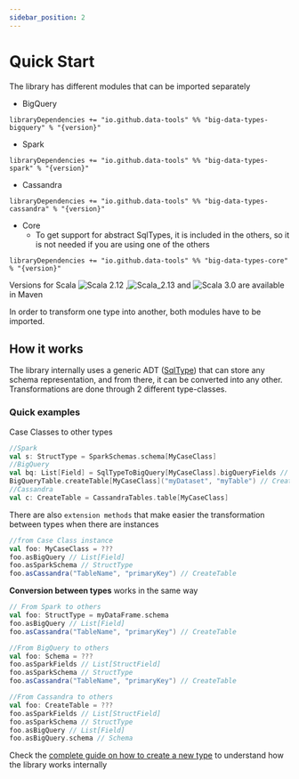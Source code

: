 ```yaml
---
sidebar_position: 2
---
```

# Quick Start
The library has different modules that can be imported separately
- BigQuery
```
libraryDependencies += "io.github.data-tools" %% "big-data-types-bigquery" % "{version}"
```
- Spark
```
libraryDependencies += "io.github.data-tools" %% "big-data-types-spark" % "{version}"
```
- Cassandra
```
libraryDependencies += "io.github.data-tools" %% "big-data-types-cassandra" % "{version}"
```
- Core
    - To get support for abstract SqlTypes, it is included in the others, so it is not needed if you are using one of the others
```
libraryDependencies += "io.github.data-tools" %% "big-data-types-core" % "{version}"
```

Versions for Scala ![Scala 2.12](https://img.shields.io/badge/Scala-2.12-red) ,![Scala_2.13](https://img.shields.io/badge/Scala-2.13-red)
and ![Scala 3.0](https://img.shields.io/badge/Scala-3.0-red) are available in Maven

In order to transform one type into another, both modules have to be imported.

## How it works

The library internally uses a generic ADT ([SqlType](../core/src/main/scala_3/org/datatools/bigdatatypes/basictypes/SqlType.scala))
that can store any schema representation, and from there, it can be converted into any other. 
Transformations are done through 2 different type-classes.

### Quick examples
Case Classes to other types
```scala
//Spark
val s: StructType = SparkSchemas.schema[MyCaseClass]
//BigQuery
val bq: List[Field] = SqlTypeToBigQuery[MyCaseClass].bigQueryFields // just the schema
BigQueryTable.createTable[MyCaseClass]("myDataset", "myTable") // Create a table in a BigQuery real environment
//Cassandra
val c: CreateTable = CassandraTables.table[MyCaseClass]
```

There are also `extension methods` that make easier the transformation between types when there are instances
```scala
//from Case Class instance
val foo: MyCaseClass = ???
foo.asBigQuery // List[Field]
foo.asSparkSchema // StructType
foo.asCassandra("TableName", "primaryKey") // CreateTable
```

**Conversion between types** works in the same way
```scala
// From Spark to others
val foo: StructType = myDataFrame.schema
foo.asBigQuery // List[Field]
foo.asCassandra("TableName", "primaryKey") // CreateTable

//From BigQuery to others
val foo: Schema = ???
foo.asSparkFields // List[StructField]
foo.asSparkSchema // StructType
foo.asCassandra("TableName", "primaryKey") // CreateTable

//From Cassandra to others
val foo: CreateTable = ???
foo.asSparkFields // List[StructField]
foo.asSparkSchema // StructType
foo.asBigQuery // List[Field]
foo.asBigQuery.schema // Schema
```

Check the [complete guide on how to create a new type](./Contributing/CreateNewType) to understand how the library works internally
 